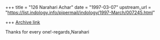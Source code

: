+++
title = "126 Narahari Achar"
date = "1997-03-07"
upstream_url = "https://list.indology.info/pipermail/indology/1997-March/007245.html"

+++
[Archive link](https://list.indology.info/pipermail/indology/1997-March/007245.html)

Thanks for every one!-regards,Narahari




